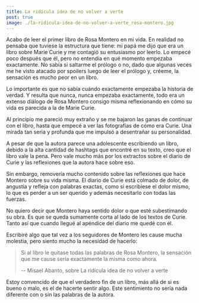 ```yaml
---
title: La ridícula idea de no volver a verte
post: true
image: ./la-ridicula-idea-de-no-volver-a-verte_rosa-montero.jpg
---
```


Acabo de leer el primer libro de Rosa Montero en mi vida. En realidad no pensaba que tuviese la estructura que tiene: mi papá me dijo que era un libro sobre Marie Curie y me contagió su entusiasmo por leerlo. Lo empecé poco después que él, pero no entendía en qué momento empezaba exactamente. No sabía si saltarme el prólogo o no, dado que algunas veces me he visto atacado por spoilers luego de leer el prólogo y, créeme, la sensación es mucho peor en un libro.

Lo importante es que no sabía cuándo exactamente empezaba la historia de verdad. Y resulta que nunca, nunca empezaba exactamente, todo era un extenso diálogo de Rosa Montero consigo misma reflexionando en cómo su vida es parecida a la de Marie Curie.

Al principio me pareció muy extraño y se me bajaron las ganas de continuar con el libro, hasta que empecé a ver las fotografías de cómo era Curie. Una mirada tan seria y profunda que me impulsó a desentrañar su personalidad.

A pesar de que la autora parece una adolescente escribiendo un libro, debido a la alta cantidad de hashtags que encontré en su texto, creo que el libro vale la pena. Pero vale mucho más por los extractos sobre el diario de Curie y las reflexiones que la autora hace sobre eso.

Sin embargo, removería mucho contenido sobre las reflexiones que hace Montero sobre su vida misma. El diario de Curie está colmado de dolor, de angustia y refleja con palabras exactas, como si escribiese el dolor mismo, lo que es perder a un ser querido y además necesitarlo con todas las fuerzas.

No quiero decir que Montero haya sentido dolor o que esté subestimando su obra. Es que se queda sumamente corta al lado de los textos de Curie. Tanto así que cuando llegué al apéndice del diario me quedé con él.

Escribiré algo que tal vez a los seguidores de Montero les cause mucha molestia, pero siento mucho la necesidad de hacerlo:

> Si al libro le quitase todas las palabras de Rosa Montero, la sensación que me cause sería exactamente la misma como ahora.
> 
> -- Misael Abanto, sobre La ridícula idea de no volver a verte

Estoy convencido de que el verdadero fin de un libro, más allá de si es bueno o malo, es el de hacerte sentir algo. Este sentimiento no sería nada diferente con o sin las palabras de la autora.
